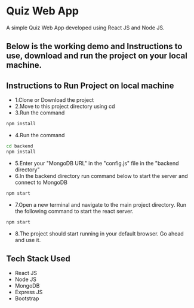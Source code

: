 # Quiz Web App

A simple Quiz Web App developed using React JS and Node JS. 

## Below is the working demo and Instructions to use, download and run the project on your local machine.

## Instructions to Run Project on local machine
* 1.Clone or Download the project
* 2.Move to this project directory using cd
* 3.Run the command 

```bash 
npm install
```
* 4.Run the command
```bash
cd backend
npm install
```
* 5.Enter your "MongoDB URL" in the "config.js" file in the "backend directory"
* 6.In the backend directory run command below to start the server and connect to MongoDB
```bash
npm start
```

* 7.Open a new terminal and navigate to the main project directory. Run the following command to start the react server.
```bash
npm start
```
* 8.The project should start running in your default browser. Go ahead and use it.

## Tech Stack Used
* React JS
* Node JS
* MongoDB
* Express JS
* Bootstrap
